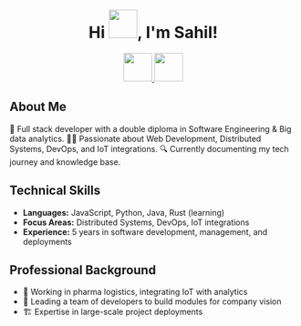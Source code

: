 <h1 align="center">Hi <img src="https://media.giphy.com/media/hvRJCLFzcasrR4ia7z/giphy.gif" width="50px">, I'm Sahil!</h1>


<p align="center">
  <a href="https://www.linkedin.com/in/smppatel99999/">
  <img width="50px" src="https://img.icons8.com/fluency/344/linkedin.png"  />
</a>
  

<a href="mailto:smppatel99999@gmail.com">
  <img width="50px" src="https://img.icons8.com/color/344/gmail-new.png" />
</a>
</p>
<!-- Typing SVG by DenverCoder1 - https://github.com/DenverCoder1/readme-typing-svg 

<p align="center">
  <a href="https://github.com/DenverCoder1/readme-typing-svg"><img src="https://readme-typing-svg.herokuapp.com?lines=Software%20Engineer;Full+Stack+Developer&center=true&width=380&height=45"></a>
</p> -->

## About Me
🌱 Full stack developer with a double diploma in Software Engineering & Big data analytics.
👨‍💻 Passionate about Web Development, Distributed Systems, DevOps, and IoT integrations.
🔍 Currently documenting my tech journey and knowledge base.

## Technical Skills
- **Languages:** JavaScript, Python, Java, Rust (learning)
- **Focus Areas:** Distributed Systems, DevOps, IoT integrations
- **Experience:** 5 years in software development, management, and deployments

## Professional Background
- 💼 Working in pharma logistics, integrating IoT with analytics
- 👥 Leading a team of developers to build modules for company vision
- 🏗️ Expertise in large-scale project deployments

